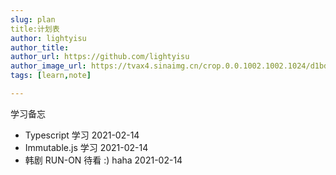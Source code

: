 ```yaml
---
slug: plan
title:计划表
author: lightyisu
author_title: 
author_url: https://github.com/lightyisu
author_image_url: https://tvax4.sinaimg.cn/crop.0.0.1002.1002.1024/d1bdec9fly8gkzcigbeltj20ru0ruabm.jpg?KID=imgbed,tva&Expires=1606556341&ssig=Cu95rZ4khr
tags: [learn,note]

---
```


学习备忘

<!--truncate-->

* Typescript 学习 2021-02-14
* Immutable.js 学习 2021-02-14
* 韩剧 RUN-ON 待看 :) haha 2021-02-14
